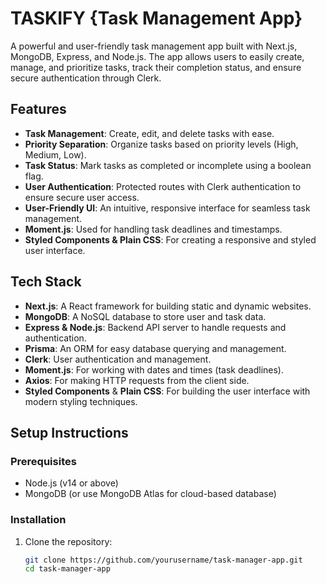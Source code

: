# TASKIFY {Task Management App}

A powerful and user-friendly task management app built with Next.js, MongoDB, Express, and Node.js. The app allows users to easily create, manage, and prioritize tasks, track their completion status, and ensure secure authentication through Clerk.

## Features

- **Task Management**: Create, edit, and delete tasks with ease.
- **Priority Separation**: Organize tasks based on priority levels (High, Medium, Low).
- **Task Status**: Mark tasks as completed or incomplete using a boolean flag.
- **User Authentication**: Protected routes with Clerk authentication to ensure secure user access.
- **User-Friendly UI**: An intuitive, responsive interface for seamless task management.
- **Moment.js**: Used for handling task deadlines and timestamps.
- **Styled Components & Plain CSS**: For creating a responsive and styled user interface.

## Tech Stack

- **Next.js**: A React framework for building static and dynamic websites.
- **MongoDB**: A NoSQL database to store user and task data.
- **Express & Node.js**: Backend API server to handle requests and authentication.
- **Prisma**: An ORM for easy database querying and management.
- **Clerk**: User authentication and management.
- **Moment.js**: For working with dates and times (task deadlines).
- **Axios**: For making HTTP requests from the client side.
- **Styled Components** & **Plain CSS**: For building the user interface with modern styling techniques.

## Setup Instructions

### Prerequisites

- Node.js (v14 or above)
- MongoDB (or use MongoDB Atlas for cloud-based database)

### Installation

1. Clone the repository:

   ```bash
   git clone https://github.com/yourusername/task-manager-app.git
   cd task-manager-app
